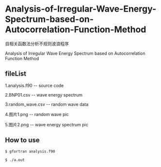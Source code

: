 # Analysis-of-Irregular-Wave-Energy-Spectrum-based-on-Autocorrelation-Function-Method

自相关函数法分析不规则波浪程序

Analysis of Irregular Wave Energy Spectrum based on Autocorrelation Function Method

## fileList
 1.analysis.f90 -- source code 
 
 2.BNP01.csv  -- wave energy spectrum
 
 3.random_wave.csv  --  random wave data
 
 4.图片1.png -- random wave pic
 
 5.图片2.png -- wave energy spectrum pic
 
 ## How to use 
 
 `$ gfortran analysis.f90`
 
 `$ ./a.out`
